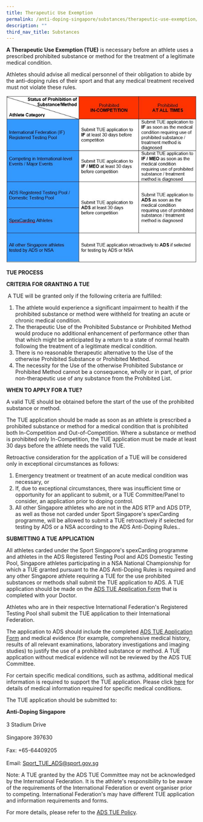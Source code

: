 ```yaml
---
title: Therapeutic Use Exemption
permalink: /anti-doping-singapore/substances/therapeutic-use-exemption/
description: ""
third_nav_title: Substances
---
```

**A Therapeutic Use Exemption (TUE)** is necessary before an athlete uses a prescribed prohibited substance or method for the treatment of a legitimate medical condition.

Athletes should advise all medical personnel of their obligation to abide by the anti-doping rules of their sport and that any medical treatment received must not violate these rules.

![TUE Process Table](/images/What%20We%20Do/Anti%20Doping%20Singapore/Substances/Therapeutic%20Use%20Exemption/TUE_Process_Table.jpeg)

**TUE PROCESS**

**CRITERIA FOR GRANTING A TUE**

 A TUE will be granted only if the following criteria are fulfilled:

1. The athlete would experience a significant impairment to health if the prohibited substance or method were withheld for treating an acute or chronic medical condition.
2. The therapeutic Use of the Prohibited Substance or Prohibited Method would produce no additional enhancement of performance other than that which might be anticipated by a return to a state of normal health following the treatment of a legitimate medical condition.
3. There is no reasonable therapeutic alternative to the Use of the otherwise Prohibited Substance or Prohibited Method.
4. The necessity for the Use of the otherwise Prohibited Substance or Prohibited Method cannot be a consequence, wholly or in part, of prior non-therapeutic use of any substance from the Prohibited List.

**WHEN TO APPLY FOR A TUE?**

A valid TUE should be obtained before the start of the use of the prohibited substance or method.

The TUE application should be made as soon as an athlete is prescribed a prohibited substance or method for a medical condition that is prohibited both In-Competition and Out-of-Competition. Where a substance or method is prohibited only In-Competition, the TUE application must be made at least 30 days before the athlete needs the valid TUE.

Retroactive consideration for the application of a TUE will be considered only in exceptional circumstances as follows:

1. Emergency treatment or treatment of an acute medical condition was necessary, or 
2. If, due to exceptional circumstances, there was insufficient time or opportunity for an applicant to submit, or a TUE Committee/Panel to consider, an application prior to doping control.
3. All other Singapore athletes who are not in the ADS RTP and ADS DTP, as well as those not carded under Sport Singapore's spexCarding programme, will be allowed to submit a TUE retroactively if selected for testing by ADS or a NSA according to the ADS Anti-Doping Rules..    

**SUBMITTING A TUE APPLICATION**

All athletes carded under the Sport Singapore's spexCarding programme and athletes in the ADS Registered Testing Pool and ADS Domestic Testing Pool, Singapore athletes participating in a NSA National Championship for which a TUE granted pursuant to the ADS Anti-Doping Rules is required and any other Singapore athlete requiring a TUE for the use prohibited substances or methods shall submit the TUE application to ADS. A TUE application should be made on the [ADS TUE Application Form](/anti-doping-singapore/resources/policies-and-forms) that is completed with your Doctor.

Athletes who are in their respective International Federation's Registered Testing Pool shall submit the TUE application to their International Federation.

The application to ADS should include the completed [ADS TUE Application Form](/anti-doping-singapore/resources/policies-and-forms) and medical evidence (for example, comprehensive medical history, results of all relevant examinations, laboratory investigations and imaging studies) to justify the use of a prohibited substance or method. A TUE application without medical evidence will not be reviewed by the ADS TUE Committee.

For certain specific medical conditions, such as asthma, additional medical information is required to support the TUE application. Please click [here](https://www.wada-ama.org/en/resources/search?f[0]=field_resource_collections%3A158 "Medical Info to Support TUE Decisions") for details of medical information required for specific medical conditions.

The TUE application should be submitted to:

**Anti-Doping Singapore**  
<br>
3 Stadium Drive  
<br>
Singapore 397630  
<br>
Fax: +65-64409205  
<br>
Email: [Sport_TUE_ADS@sport.gov.sg](mailto:Sport_TUE_ADS@sport.gov.sg)

Note: A TUE granted by the ADS TUE Committee may not be acknowledged by the International Federation. It is the athlete's responsibility to be aware of the requirements of the International Federation or event organiser prior to competing. International Federation's may have different TUE application and information requirements and forms.

For more details, please refer to the [ADS TUE Policy](/anti-doping-singapore/resources/policies-and-forms).